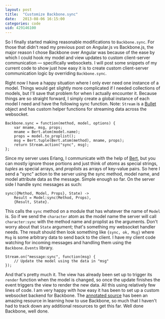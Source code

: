 ```yaml
---
layout: post
title:  "Customize Backbone.sync"
date:   2013-08-06 16:15:00
categories: code
uid: 429146100
---
```


So I finally started making reasonable modifications to `Backbone.sync`. For
those that didn't read my previous post on Angular.js vs Backbone.js, the major
reason I chose Backbone over Angular was because of the ease by which I could
hook my model and view updates to custom client-server communication &mdash;
specifically websockets. I will post some snippets of my current code to show
just how easy it is to create custom client-server communication logic by
overriding `Backbone.sync`.

Right now I have a happy situation where I only ever need one instance of a
model. Things would get slightly more complicated if I needed collections of
models, but I'll save that problem for when I actually encounter it. Because
things are so straight forward, I simply create a global instance of each model
I need and have the following sync function. Note: `Stream` is a
[Bullet][bullet] object and has custom helper functions for streaming data
across the websocket.

    Backbone.sync = function(method, model, options) {
        var mname, msg, props;
        mname = Bert.atom(model.name);
        props = model.to_proplist();
        msg = Bert.tuple(Bert.atom(method), mname, props);
        return Stream.action("sync", msg);
    };

Since my server uses Erlang, I communicate with the help of [Bert][bertjs], but
you can mostly ignore those portions and just think of _atoms_ as special
strings, _tuples_ as special arrays, and _proplists_ as arrays of key-value
pairs. So here I send a "sync" action to the server using the sync method, model
name, and model attribute data as the message. Simple enough so far. On the
server side I handle sync messages as such:

    sync({Method, Model, Props}, State) ->
        Result = Model:sync(Method, Props),
        {Result, State}.

This calls the `sync` method on a module that has whatever the name of `Model`
is. So if we send the `character` atom as the model name the server will call
`character:sync` with the method name and proplist as the arguments. Don't worry
about that `State` argument; that's something my websocket handler needs. The
result should then look something like `{sync, ok, Msg}` where `Msg` is some
arbitrary data to send back to the client. I have my client code watching for
incoming messages and handling them using the `Backbone.Events` library.

    Stream.on("message:sync", function(msg) {
        // Update the model using the data in "msg"
    });

And that's pretty much it. The view has already been set up to trigger its
`render` function when the model is changed, so once the update finishes the
event triggers the view to render the new data. All this using relatively few
lines of code. I am very happy with how easy it has been to set up a custom
websocket backend for Backbone. The [annotated source][bbannot] has been an
amazing resource in learning how to use Backbone, so much that I haven't had to
track down any additional resources to get this far. Well done Backbone, well
done.

[bullet]: https://github.com/extend/bullet
[bertjs]: https://github.com/rustyio/BERT-JS
[bbannot]: http://backbonejs.org/docs/backbone.html
